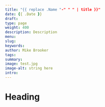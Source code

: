 ```yaml
---
title: "{{ replace .Name "-" " " | title }}"
date: {{ .Date }}
draft: 
type: page
weight: 400
description: Description 
menu:
slug:
keywords:
author: Mike Brooker 
tags: 
summary: 
image: test.jpg
image-alt: string here
intro:
---
```


# Heading
